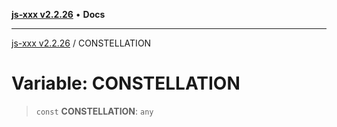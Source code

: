 [**js-xxx v2.2.26**](../README.md) • **Docs**

***

[js-xxx v2.2.26](../README.md) / CONSTELLATION

# Variable: CONSTELLATION

> `const` **CONSTELLATION**: `any`

